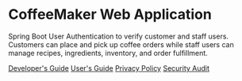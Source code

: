 # CoffeeMaker Web Application

Spring Boot User Authentication to verify customer and staff users. Customers can place and pick up coffee orders while staff users can manage recipes, ingredients, inventory, and order fulfillment.

<a href="https://github.com/slbae/coffeemaker/wiki/Developer's_Guide">Developer's Guide</a>
<a href="https://github.com/slbae/coffeemaker/wiki/User's_Guide">User's Guide</a>
<a href="https://github.com/slbae/coffeemaker/wiki/Privacy_Policy">Privacy Policy</a>
<a href="https://github.com/slbae/coffeemaker/wiki/Security_Audit">Security Audit</a>

